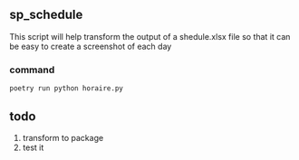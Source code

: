 ## sp_schedule

This script will help transform the output of a shedule.xlsx file so that it can be easy to create a screenshot of each day

### command

    poetry run python horaire.py

## todo
1. transform to package
2. test it
